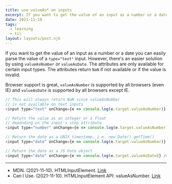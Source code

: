 ```yaml
---
title: use valueAs* on inputs
excerpt: If you want to get the value of an input as a number or a date you can easily parse the value of a type="text" input
date: 2021-11-10
tags:
  - learning
  - til
layout: layouts/post.njk
---
```


If you want to get the value of an input as a number or a date you can easily parse the value of a `type="text"` input. However, there's an easier solution by using `valueAsNumber` or `valueAsDate`. The attributes are only available for certain input types. The attributes return `NaN` if not available or if the value is invalid.

Browser support is great, `valueAsNumber` is supported by all browsers (even IE) and `valueAsDate` is supported by all browsers except IE.

```js
// This will always return NaN since valueAsNumber
// is not available on text inputs
<input type="text" onChange={e => console.log(e.target.valueAsNumber)} />

// Return the value as an integer or a float
// depending on the input's step attribute
<input type="number" onChange={e => console.log(e.target.valueAsNumber)} />

// Return the date as a UNIX timestamp, i.e. new Date().getTime()
<input type="date" onChange={e => console.log(e.target.valueAsNumber)} />

// Return the date as a JS Date object
<input type="date" onChange={e => console.log(e.target.valueAsDate)} />
```

---

- MDN. (2021-11-10). HTMLInputElement. [Link](https://developer.mozilla.org/en-US/docs/Web/API/HTMLInputElement)
- Can I Use. (2021-11-10). HTMLInputElement API: valueAsNumber. [Link](https://caniuse.com/mdn-api_htmlinputelement_valueasnumber)
